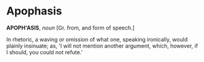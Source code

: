 # Apophasis

**APOPH'ASIS**, _noun_ \[Gr. from, and form of speech.\]

In rhetoric, a waving or omission of what one, speaking ironically, would plainly insinuate; as, 'I will not mention another argument, which, however, if I should, you could not refute.'